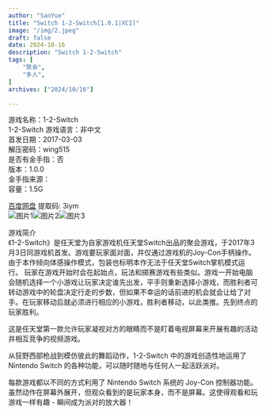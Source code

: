 ```yaml
---
author: "SanYue"
title: "Switch 1-2-Switch[1.0.1|XCI]"
image: "/img/2.jpeg"
draft: false
date: 2024-10-16
description: "Switch 1-2-Switch"
tags: [
    "聚会",
    "多人",
]
archives: ["2024/10/16"]

---
```


游戏名称：1-2-Switch  
1-2-Switch 
游戏语言：非中文  
首发日期：2017-03-03  
解压密码：wing515  
是否有金手指：否  
版本：1.0.0  
金手指来源：  
容量：1.5G

[百度网盘](https://pan.baidu.com/s/1v0OLsXuqJYvECTawRMDOVw) 提取码: 3iym  
![图片1](/img/3.jpg)![图片2](/img/5.jpg)![图片3](/img/10.jpg)  

游戏简介  
《1-2-Switch》是任天堂为自家游戏机任天堂Switch出品的聚会游戏，于2017年3月3日同游戏机首发。游戏要玩家面对面，并仅通过游戏机的Joy-Con手柄操作。由于本作倾向体感操作模式，包装也标明本作无法于任天堂Switch掌机模式运行。
玩家在游戏开始时会在起始点，玩法和掷赛游戏有些类似。游戏一开始电脑会随机选择一个小游戏让玩家决定谁先出发，平手则重新选择小游戏，而胜利者可转动游戏中的轮盘决定行走的步数，但如果不幸运的话前进的机会就会让给了对手。在玩家移动后就必须进行相应的小游戏，胜利者移动，以此类推。先到终点的玩家胜利。

这是任天堂第一款允许玩家凝视对方的眼睛而不是盯着电视屏幕来开展有趣的活动并相互竞争的视频游戏。

从狂野西部枪战到模仿彼此的舞蹈动作，1-2-Switch 中的游戏创造性地运用了 Nintendo Switch 的各种功能，可以随时随地与任何人一起活跃派对。

每款游戏都以不同的方式利用了 Nintendo Switch 系统的 Joy-Con 控制器功能。虽然动作在屏幕外展开，但观众看到的是玩家本身，而不是屏幕。这使得观看和玩游戏一样有趣 - 瞬间成为派对的放大器！